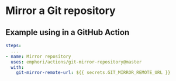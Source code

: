 # Mirror a Git repository 

## Example using in a GitHub Action

```yaml
steps:
  ...
- name: Mirror repository
  uses: emphori/actions/git-mirror-repository@master
  with:
    git-mirror-remote-url: ${{ secrets.GIT_MIRROR_REMOTE_URL }}
```
